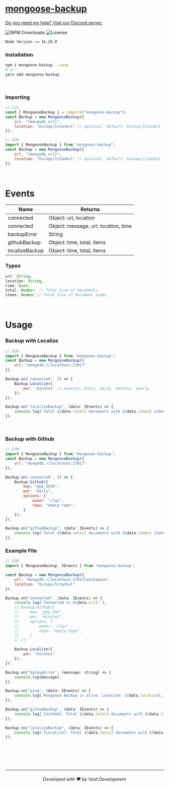# [mongoose-backup](https://npmjs.com/package/mongoose-backup)
[Do you need my help? Visit our Discord server.](https://voiddevs.org/discord)

![NPM Downloads](https://img.shields.io/npm/dm/mongoose-backup?style=for-the-badge)
![License](https://img.shields.io/npm/l/mongoose-backup?style=for-the-badge)
```bash
Node Version >= 16.16.0
```

### Installation
```bash
npm i mongoose-backup --save
# or
yarn add mongoose-backup
```

<br>

### Importing

```js
// CJS
const { MongooseBackup } = require("mongoose-backup");
const Backup = new MongooseBackup({
    url: "{mongodb_url}",
    location: "Europe/Istanbul" // optional, default: Europe/Istanbul
});

// ESM
import { MongooseBackup } from "mongoose-backup";
const Backup = new MongooseBackup({
    url: "{mongodb_url}",
    location: "Europe/Istanbul" // optional, default: Europe/Istanbul
});
```

<br>

# Events

| Name  |  Returns |
|---|---|
| connected  | Object: url, location |
| connected  | Object: message, url, location, time |
| backupError  | String |
| githubBackup | Object: time, total, items |
| localizeBackup | Object: time, total, items |

### Types
```js
url: String,
location: String,
time: Date,
total: Number, // Total Size of Documents.
items: Number // Total Size of Document items.
```

<br>


# Usage

### Backup with Localize
```js
// ESM
import { MongooseBackup } from "mongoose-backup";
const Backup = new MongooseBackup({
    url: "mongodb://localhost:27017"
});

Backup.on('connected', () => {
    Backup.Localize({
        per: 'minutes' // minutes, hours, daily, monthly, yearly
    });
});

Backup.on("localizeBackup", (data: IEvents) => {
    console.log(`Total ${data.total} documents with ${data.items} items backed up.`);
});
```

<br>

### Backup with Github
```js
// ESM
import { MongooseBackup } from "mongoose-backup";
const Backup = new MongooseBackup({
    url: "mongodb://localhost:27017"
});

Backup.on('connected', () => {
    Backup.Github({
        key: "ghp_XXXX",
        per: "daily",
        options: {
            owner: "clqu",
            repo: "empty-repo",
        }
    });
});

Backup.on("githubBackup", (data: IEvents) => {
    console.log(`Total ${data.total} documents with ${data.items} items backed up.`);
});
```

### Example File
```js
// ESM
import { MongooseBackup, IEvents } from "mongoose-backup";

const Backup = new MongooseBackup({
    url: "mongodb://localhost:27017/workspace",
    location: "Europe/Istanbul"
});

Backup.on("connected", (data: IEvents) => {
    console.log(`Connected to ${data.url}!`);
    // Backup.Github({
    //     key: "ghp_XXX",
    //     per: "minutes",
    //     options: {
    //         owner: "clqu",
    //         repo: "empty-repo",
    //     }
    // });

    Backup.Localize({
        per: "minutes"
    });
});

Backup.on("backupError", (message: string) => {
    console.log(message);
});

Backup.on("ping", (data: IEvents) => {
    console.log(`Mongoose Backup is alive. Location: ${data.location}, Logger: ${data.logger}, URL: ${data.url}, Time: ${data.time}`);
});

Backup.on("githubBackup", (data: IEvents) => {
    console.log(`[GitHub]: Total ${data.total} documents with ${data.items} items backed up.`);
});

Backup.on("localizeBackup", (data: IEvents) => {
    console.log(`[Localize]: Total ${data.total} documents with ${data.items} items backed up.`);
});
```

<br><br><br><br>

---
<h6 align="center">Developed with ❤️ by Void Development</h6>

